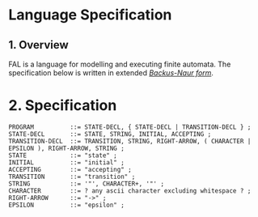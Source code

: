 # Language Specification


## 1. Overview

FAL is a language for modelling and executing finite automata. The specification below is written in extended [*Backus-Naur form*](https://en.wikipedia.org/wiki/Extended_Backus%E2%80%93Naur_form).


# 2. Specification

```
PROGRAM          ::= STATE-DECL, { STATE-DECL | TRANSITION-DECL } ;
STATE-DECL       ::= STATE, STRING, INITIAL, ACCEPTING ;
TRANSITION-DECL  ::= TRANSITION, STRING, RIGHT-ARROW, ( CHARACTER | EPSILON ), RIGHT-ARROW, STRING ;
STATE            ::= "state" ;
INITIAL          ::= "initial" ;
ACCEPTING        ::= "accepting" ;
TRANSITION       ::= "transition" ;
STRING           ::= '"', CHARACTER+, '"' ;
CHARACTER        ::= ? any ascii character excluding whitespace ? ;
RIGHT-ARROW      ::= "->" ;
EPSILON          ::= "epsilon" ;
```
